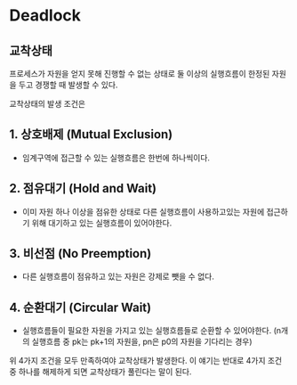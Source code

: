 # Deadlock
## 교착상태

프로세스가 자원을 얻지 못해 진행할 수 없는 상태로
둘 이상의 실행흐름이 한정된 자원을 두고 경쟁할 때 발생할 수 있다.

교착상태의 발생 조건은
## 1. 상호배제 (Mutual Exclusion)
 - 임계구역에 접근할 수 있는 실행흐름은 한번에 하나씩이다.
## 2. 점유대기 (Hold and Wait)
 - 이미 자원 하나 이상을 점유한 상태로 다른 실행흐름이 사용하고있는 자원에 접근하기 위해 대기하고 있는 실행흐름이 있어야한다.
## 3. 비선점 (No Preemption)
 - 다른 실행흐름이 점유하고 있는 자원은 강제로 뺏을 수 없다.
## 4. 순환대기 (Circular Wait)
 - 실행흐름들이 필요한 자원을 가지고 있는 실행흐름들로 순환할 수 있어야한다. (n개의 실행흐름 중 pk는 pk+1의 자원을, pn은 p0의 자원을 기다리는 경우)

위 4가지 조건을 모두 만족하여야 교착상태가 발생한다.
이 얘기는 반대로 4가지 조건 중 하나를 해제하게 되면 교착상태가 풀린다는 말이 된다.
